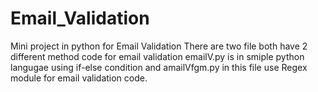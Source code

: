 # Email_Validation
Mini project in python for Email Validation
There are two file both have 2 different method code for email validation 
emailV.py is in smiple python langugae using if-else condition and
amailVfgm.py in this file use Regex module for email validation code.

